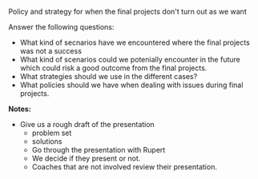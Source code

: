 Policy and strategy for when the final projects don't turn out as we want

Answer the following questions:

- What kind of secnarios have we encountered where the final projects was not a success
- What kind of scenarios could we potenially encounter in the future which could risk a good outcome from the final projects.
- What strategies should we use in the different cases?
- What policies should we have when dealing with issues during final projects.

**Notes:**
- Give us a rough draft of the presentation
  - problem set
  - solutions
  - Go through the presentation with Rupert
  - We decide if they present or not.
  - Coaches that are not involved review their presentation.
  
  
